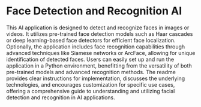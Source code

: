 # Face Detection and Recognition AI 

This AI application is designed to detect and recognize faces in images or videos. It utilizes pre-trained face detection models such as Haar cascades or deep learning-based face detectors for efficient face localization. Optionally, the application includes face recognition capabilities through advanced techniques like Siamese networks or ArcFace, allowing for unique identification of detected faces. Users can easily set up and run the application in a Python environment, benefitting from the versatility of both pre-trained models and advanced recognition methods. The readme provides clear instructions for implementation, discusses the underlying technologies, and encourages customization for specific use cases, offering a comprehensive guide to understanding and utilizing facial detection and recognition in AI applications.
